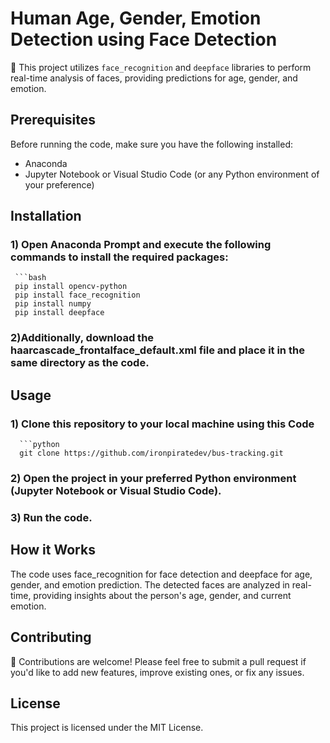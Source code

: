 # Human Age, Gender, Emotion Detection using Face Detection

👤 This project utilizes `face_recognition` and `deepface` libraries to perform real-time analysis of faces, providing predictions for age, gender, and emotion.

## Prerequisites

Before running the code, make sure you have the following installed:

- Anaconda
- Jupyter Notebook or Visual Studio Code (or any Python environment of your preference)

## Installation

### 1) Open Anaconda Prompt and execute the following commands to install the required packages:
     ```bash
     pip install opencv-python
     pip install face_recognition
     pip install numpy
     pip install deepface
### 2)Additionally, download the haarcascade_frontalface_default.xml file and place it in the same directory as the code.

## Usage
### 1) Clone this repository to your local machine using this Code
      ```python
      git clone https://github.com/ironpiratedev/bus-tracking.git
### 2) Open the project in your preferred Python environment (Jupyter Notebook or Visual Studio Code).
### 3) Run the code.

## How it Works
The code uses face_recognition for face detection and deepface for age, gender, and emotion prediction. The detected faces are analyzed in real-time, providing insights about the person's age, gender, and current emotion.

## Contributing
🤝 Contributions are welcome! Please feel free to submit a pull request if you'd like to add new features, improve existing ones, or fix any issues.

## License
This project is licensed under the MIT License.
